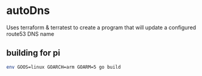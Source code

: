 # autoDns

Uses terraform & terratest to create a program that will update a configured route53 DNS name

## building for pi

```bash
env GOOS=linux GOARCH=arm GOARM=5 go build
```
